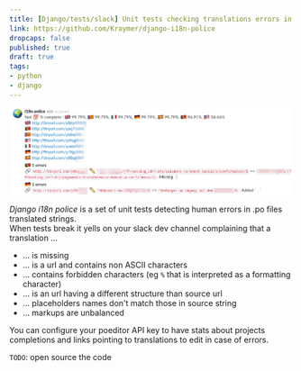 ```yaml
---
title: [Django/tests/slack] Unit tests checking translations errors in .po files 
link: https://github.com/Kraymer/django-i18n-police
dropcaps: false
published: true
draft: true
tags:
- python
- django
---
```


![](/public/img/posts/Selection_055.png)

*Django i18n police* is a set of unit tests detecting human errors in .po files translated strings.  
When tests break it yells on your slack dev channel complaining that a translation ...
- ... is missing
- ... is a url and contains non ASCII characters
- ... contains forbidden characters (eg `%` that is interpreted as a formatting character)
- ... is an url having a different structure than source url
- ... placeholders names don't match those in source string 
- ... markups are unbalanced

You can configure your poeditor API key to have stats about projects completions and links pointing to 
translations to edit in case of errors.

`TODO`: open source the code

